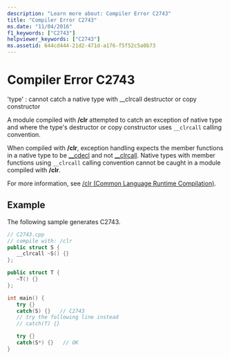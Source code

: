 ```yaml
---
description: "Learn more about: Compiler Error C2743"
title: "Compiler Error C2743"
ms.date: "11/04/2016"
f1_keywords: ["C2743"]
helpviewer_keywords: ["C2743"]
ms.assetid: 644cd444-21d2-471d-a176-f5f52c5a0b73
---
```

# Compiler Error C2743

'type' : cannot catch a native type with __clrcall destructor or copy constructor

A module compiled with **/clr** attempted to catch an exception of native type and where the type's destructor or copy constructor uses `__clrcall` calling convention.

When compiled with **/clr**, exception handling expects the member functions in a native type to be [__cdecl](../../cpp/cdecl.md) and not [__clrcall](../../cpp/clrcall.md). Native types with member functions using `__clrcall` calling convention cannot be caught in a module compiled with **/clr**.

For more information, see [/clr (Common Language Runtime Compilation)](../../build/reference/clr-common-language-runtime-compilation.md).

## Example

The following sample generates C2743.

```cpp
// C2743.cpp
// compile with: /clr
public struct S {
   __clrcall ~S() {}
};

public struct T {
   ~T() {}
};

int main() {
   try {}
   catch(S) {}   // C2743
   // try the following line instead
   // catch(T) {}

   try {}
   catch(S*) {}   // OK
}
```
